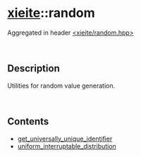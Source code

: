 # [xieite](./xieite.md)\:\:random
Aggregated in header [<xieite/random.hpp>](../include/xieite/random.hpp)

&nbsp;

## Description
Utilities for random value generation.

&nbsp;

## Contents
- [get_universally_unique_identifier](./namespaces/random/get_universally_unique_identifier.md)
- [uniform_interruptable_distribution](./namespaces/random/uniform_interruptable_distribution.md)
